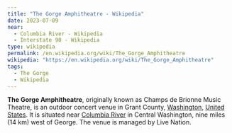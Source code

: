 ```yaml
---
title: "The Gorge Amphitheatre - Wikipedia"
date: 2023-07-09
near:
  - Columbia River - Wikipedia
  - Interstate 90 - Wikipedia
type: wikipedia
permalink: /en.wikipedia.org/wiki/The_Gorge_Amphitheatre
wikipedia: "https://en.wikipedia.org/wiki/The_Gorge_Amphitheatre"
tags:
  - The Gorge
  - Wikipedia
---
```

**The Gorge Amphitheatre**, originally known as Champs de Brionne Music Theatre, is an outdoor concert venue in Grant County, [Washington](/en.wikipedia.org/wiki/Washington_(state)), [United States](/en.wikipedia.org/wiki/United_States). It is situated near [Columbia River](/en.wikipedia.org/wiki/Columbia_River) in Central Washington, nine miles (14 km) west of George. The venue is managed by Live Nation.